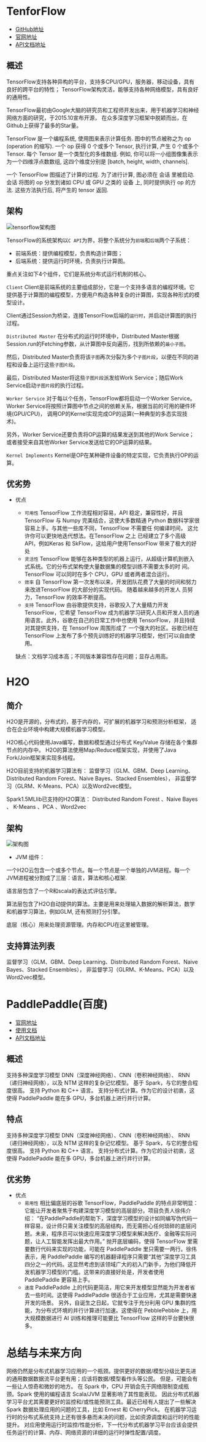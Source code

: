 
# TenforFlow

* [GitHub地址](https://github.com/tensorflow/tensorflow)
* [官网地址](www.tensorflow.org)
* [API文档地址](https://www.tensorflow.org/api_docs/)

## 概述
TensorFlow支持各种异构的平台，支持多CPU/GPU，服务器，移动设备，具有良好的跨平台的特性；
TensorFlow架构灵活，能够支持各种网络模型，具有良好的通用性。

TensorFlow最初由Google大脑的研究员和工程师开发出来，用于机器学习和神经网络方面的研究，于2015.10宣布开源，
在众多深度学习框架中脱颖而出，在Github上获得了最多的Star量。

TensorFlow 是一个编程系统, 使用图来表示计算任务. 图中的节点被称之为 op (operation 的缩写). 一个 op 获得 0 个或多个 Tensor, 执行计算, 产生 0 个或多个 Tensor. 
每个 Tensor 是一个类型化的多维数组. 例如, 你可以将一小组图像集表示为一个四维浮点数数组, 这四个维度分别是 [batch, height, width, channels].

一个 TensorFlow 图描述了计算的过程. 为了进行计算, 图必须在 会话 里被启动. 会话 将图的 op 分发到诸如 CPU 或 GPU 之类的 设备 上, 同时提供执行 op 的方法. 
这些方法执行后, 将产生的 tensor 返回. 

## 架构

![tensorflow架构图](https://upload-images.jianshu.io/upload_images/2254249-bf86142555d23538.png?imageMogr2/auto-orient/strip%7CimageView2/2/w/629)

TensorFlow的系统架构以`C API`为界，将整个系统分为`前端`和`后端`两个子系统：

- 前端系统：提供编程模型，负责构造计算图；
- 后端系统：提供运行时环境，负责执行计算图。

重点关注如下4个组件，它们是系统分布式运行机制的核心。

`Client`
Client是前端系统的主要组成部分，它是一个支持多语言的编程环境。它提供基于计算图的编程模型，方便用户构造各种复杂的计算图，实现各种形式的模型设计。

Client通过Session为桥梁，连接TensorFlow后端的`运行时`，并启动计算图的执行过程。

`Distributed Master`
在分布式的运行时环境中，Distributed Master根据Session.run的Fetching参数，从计算图中反向遍历，找到所依赖的`最小子图`。

然后，Distributed Master负责将该`子图`再次分裂为多个`子图片段`，以便在不同的进程和设备上运行这些`子图片段`。

最后，Distributed Master将这些`子图片段`派发给Work Service；随后Work Service启动`子图片段`的执行过程。

`Worker Service`
对于每以个任务，TensorFlow都将启动一个Worker Service。Worker Service将按照计算图中节点之间的依赖关系，根据当前的可用的硬件环境(GPU/CPU)，
调用OP的Kernel实现完成OP的运算(一种典型的多态实现技术)。

另外，Worker Service还要负责将OP运算的结果发送到其他的Work Service；或者接受来自其他Worker Service发送给它的OP运算的结果。

`Kernel Implements` Kernel是OP在某种硬件设备的特定实现，它负责执行OP的运算。


## 优劣势
* 优点
    - `可用性`
TensorFlow 工作流程相对容易，API 稳定，兼容性好，并且 TensorFlow 与 Numpy 完美结合，这使大多数精通 Python 数据科学家很容易上手。与其他一些库不同，TensorFlow 不需要任 何编译时间， 这允许你可以更快地迭代想法。在TensorFlow 之上 已经建立了多个高级 API，例如Keras 和 SkFlow，这给用户使用TensorFlow 带来了极大的好处
    - `灵活性`
TensorFlow 能够在各种类型的机器上运行，从超级计算机到嵌入式系统。它的分布式架构使大量数据集的模型训练不需要太多的时 间。TensorFlow 可以同时在多个 CPU，GPU 或者两者混合运行。
    - `效率`
自 TensorFlow 第一次发布以来，开发团队花费了大量的时间和努力 来改进TensorFlow 的大部分的实现代码。 随着越来越多的开发人 员努力，TensorFlow 的效率不断提高。
    - `支持`
TensorFlow 由谷歌提供支持，谷歌投入了大量精力开发 TensorFlow，它希望 TensorFlow 成为机器学习研究人员和开发人员的通用语言。此外，谷歌在自己的日常工作中也使用 TensorFlow，并且持续对其提供支持，在 TensorFlow 周围形成了 一个强大的社区。谷歌已经在 TensorFlow 上发布了多个预先训练好的机器学习模型，他们可以自由使用。

  缺点：文档学习成本高；不同版本兼容性存在问题；显存占用高。






# H2O

## 简介
H2O是开源的，分布式的，基于内存的，可扩展的机器学习和预测分析框架，
适合在企业环境中构建大规模机器学习模型。

H2O核心代码使用Java编写，数据和模型通过分布式 Key/Value 存储在各个集群节点的内存中。
H2O的算法使用Map/Reduce框架实现，并使用了Java Fork/Join框架来实现多线程。

H2O目前支持的机器学习算法有：
监督学习（GLM、GBM、Deep Learning、Distributed Random Forest、Naive Bayes、Stacked Ensembles），
非监督学习（GLRM、K-Means、PCA）以及Word2vec模型。

Spark1.5MLlib已支持的H2O算法：
Distributed Random Forest 、Naive Bayes 、 K-Means 、PCA 、Word2vec

## 架构
![架构图](http://docs.h2o.ai/h2o/latest-stable/h2o-docs/_images/h2o_stack.png)
* JVM 组件：

一个H2O云包含一个或多个节点。每一个节点是一个单独的JVM进程。每一个JVM进程被分割成了三层：语言，算法和核心框架.

语言层包含了一个R和scala的表达式评估引擎。

算法层包含了H2O自动提供的算法。主要是用来处理输入数据的解析算法，数学和机器学习算法，例如GLM, 还有预测打分引擎。

底层（核心）用来处理资源管理。内存和CPU在这里被管理。

## 支持算法列表
监督学习（GLM、GBM、Deep Learning、Distributed Random Forest、Naive Bayes、Stacked Ensembles），
非监督学习（GLRM、K-Means、PCA）以及Word2vec模型。




# PaddlePaddle(百度)

* [官网地址](http://paddlepaddle.org/)
* [使用文档](http://www.paddlepaddle.org/docs/develop/documentation/zh/getstarted/index_cn.html)
* [API文档地址](http://www.paddlepaddle.org/docs/develop/api/en/overview.html)

##  概述
支持多种深度学习模型 DNN（深度神经网络）、CNN（卷积神经网络）、 RNN（递归神经网络），以及 NTM 这样的复杂记忆模型。
基于 Spark，与它的整合程度很高。
支持 Python 和 C++ 语言。
支持分布式计算。作为它的设计初衷，这使得 PaddlePaddle 能在多 GPU，多台机器上进行并行计算。

## 特点
支持多种深度学习模型 DNN（深度神经网络）、CNN（卷积神经网络）、 RNN（递归神经网络），以及 NTM 这样的复杂记忆模型。
基于 Spark，与它的整合程度很高。
支持 Python 和 C++ 语言。
支持分布式计算。作为它的设计初衷，这使得 PaddlePaddle 能在多 GPU，多台机器上进行并行计算。

## 优劣势
* 优点
    - `易用性`
相比偏底层的谷歌 TensorFlow，PaddlePaddle 的特点非常明显：它能让开发者聚焦于构建深度学习模型的高层部分。项目负责人徐伟介绍：
“在PaddlePaddle的帮助下，深度学习模型的设计如同编写伪代码一样容易，设计师只需关注模型的高层结构，而无需担心任何琐碎的底层问题。未来，程序员可以快速应用深度学习模型来解决医疗、金融等实际问题，让人工智能发挥出最大作用。”
抛开底层编码，使得 TensorFlow 里需要数行代码来实现的功能，可能在 PaddlePaddle 里只需要一两行。徐伟表示，用 PaddlePaddle 编写的机器翻译程序只需要“其他”深度学习工具四分之一的代码。这显然考虑到该领域广大的初入门新手，为他们降低开发机器学习模型的门槛。这带来的直接好处是，开发者使用 PaddlePaddle 更容易上手。
    - `速度`
PaddlePaddle 上的代码更简洁，用它来开发模型显然能为开发者省去一些时间。这使得 PaddlePaddle 很适合于工业应用，尤其是需要快速开发的场景。
另外，自诞生之日起，它就专注于充分利用 GPU 集群的性能，为分布式环境的并行计算进行加速。这使得在 PebblePebble 上，用大规模数据进行 AI 训练和推理可能要比 TensorFlow 这样的平台要快很多。


# 总结与未来方向
网络仍然是分布式机器学习应用的一个瓶颈。提供更好的数据/模型分级比更先进的通用数据数据流平台更有用；应该将数据/模型看作头等公民。
但是，可能会有一些让人惊奇和微妙的地方。
在 Spark 中，CPU 开销会先于网络限制变成瓶颈。Spark 使用的编程语言 Scala/JVM 显著影响了其性能表现。
因此分布式机器学习平台尤其需要更好的监控和/或性能预测工具。最近已经有人提出了一些解决 Spark 数据处理应用的问题的工具，比如 Ernest 和 CherryPick。
在机器学习运行时的分布式系统支持上还有很多悬而未决的问题，比如资源调度和运行时的性能提升。
对应用使用运行时监控/性能分析，下一代分布式机器学习平台应该会提供任务运行的计算、内存、网络资源的详细的运行时弹性配置/调度。
